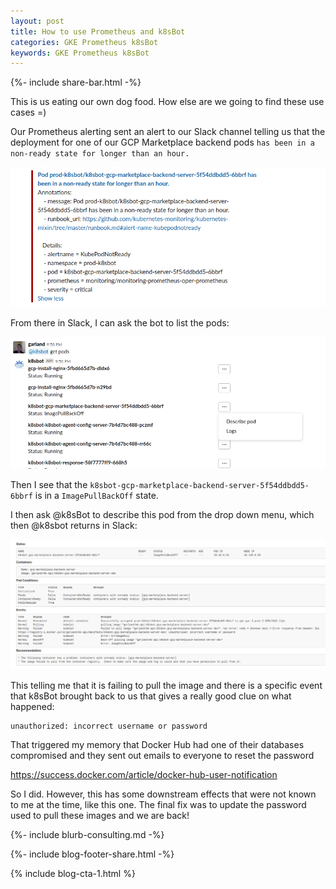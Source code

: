 ```yaml
---
layout: post
title: How to use Prometheus and k8sBot
categories: GKE Prometheus k8sBot
keywords: GKE Prometheus k8sBot
---
```

{%- include share-bar.html -%}

This is us eating our own dog food.  How else are we going to find these use
cases =)

Our Prometheus alerting sent an alert to our Slack channel telling us that the
deployment for one of our GCP Marketplace backend pods `has been in a non-ready state for longer than an hour.`

![Kubernetes prometheus slack alert KubeDeploymentReplicasMismatch](/assets/blog/images/k8sbot-prometheus-blog-backend-server-alert.png)

From there in Slack, I can ask the bot to list the pods:

![k8sbot prometheus alert pod list with drop down menu in slack](/assets/blog/images/k8sbot-prometheus-blog-pod-list.png)

Then I see that the `k8sbot-gcp-marketplace-backend-server-5f54ddbdd5-6bbrf` is
in a `ImagePullBackOff` state.  

I then ask @k8sBot to describe this pod from the drop down menu, which then @k8sbot returns in Slack:

![k8sbot prometheus alert pod list with drop down menu in slack and describe pod with ImagePullBackOff kubernetes](/assets/blog/images/k8sbot-prometheus-blog-pod-describe.png)

This telling me that it is failing to pull the image and there is a specific event
that k8sBot brought back to us that gives a really good clue on what happened:

```
unauthorized: incorrect username or password
```

That triggered my memory that Docker Hub had one of their databases compromised
and they sent out emails to everyone to reset the password

https://success.docker.com/article/docker-hub-user-notification

So I did.  However, this has some downstream effects that were not known to me
at the time, like this one.  The final fix was to update the password used to pull
these images and we are back!

{%- include blurb-consulting.md -%}

<!-- Blog footer share -->
{%- include blog-footer-share.html -%}

{% include blog-cta-1.html %}

